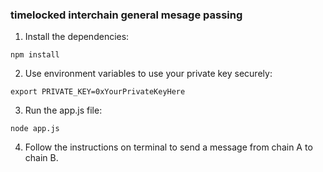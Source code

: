 ### timelocked interchain general mesage passing

1. Install the dependencies:
```
npm install
```

2. Use environment variables to use your private key securely:
```
export PRIVATE_KEY=0xYourPrivateKeyHere
```

3. Run the app.js file:
```
node app.js
```

4. Follow the instructions on terminal to send a message from chain A to chain B.